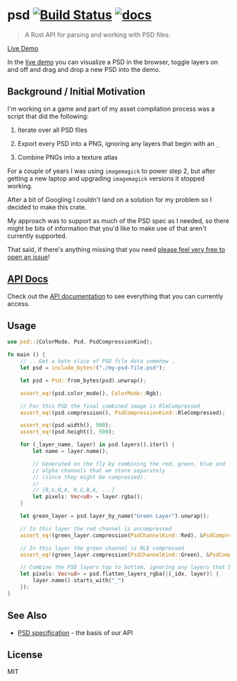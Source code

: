 psd [![Build Status](https://travis-ci.org/chinedufn/psd.svg?branch=master)](https://travis-ci.org/chinedufn/psd) [![docs](https://docs.rs/psd/badge.svg)](https://docs.rs/psd)
===============

> A Rust API for parsing and working with PSD files.

[Live Demo](https://chinedufn.github.io/drag-drop-demo/)

In the [live demo](https://chinedufn.github.io/drag-drop-demo/) you can visualize a PSD in the browser,
toggle layers on and off and drag and drop a new PSD into the demo.

## Background / Initial Motivation

I'm working on a game and part of my asset compilation process was a script that did the following:

1. Iterate over all PSD files

2. Export every PSD into a PNG, ignoring any layers that begin with an `_`

3. Combine PNGs into a texture atlas

For a couple of years I was using `imagemagick` to power step 2, but after getting a new laptop and upgrading `imagemagick` versions it stopped working.

After a bit of Googling I couldn't land on a solution for my problem so I decided to make this crate.

My approach was to support as much of the PSD spec as I needed, so there might be bits of information that you'd like to make use of that aren't currently supported.

That said, if there's anything missing that you need [please feel very free to open an issue](https://github.com/chinedufn/psd/issues)!

## [API Docs](https://docs.rs/psd)

Check out the [API documentation](https://docs.rs/psd) to see everything that you can currently access.

## Usage

```rust
use psd::{ColorMode, Psd, PsdCompressionKind};

fn main () {
    // .. Get a byte slice of PSD file data somehow ..
    let psd = include_bytes!("./my-psd-file.psd");

    let psd = Psd::from_bytes(psd).unwrap();

    assert_eq!(psd.color_mode(), ColorMode::Rgb);

    // For this PSD the final combined image is RleCompressed
    assert_eq!(psd.compression(), PsdCompressionKind::RleCompressed);

    assert_eq!(psd.width(), 500);
    assert_eq!(psd.height(), 500);

    for (_layer_name, layer) in psd.layers().iter() {
        let name = layer.name();

        // Generated on the fly by combining the red, green, blue and
        // alpha channels that we store separately
        // (since they might be compressed).
        //
        // [R,G,B,A, R,G,B,A, ...]
        let pixels: Vec<u8> = layer.rgba();
    }

    let green_layer = psd.layer_by_name("Green Layer").unwrap();

    // In this layer the red channel is uncompressed
    assert_eq!(green_layer.compression(PsdChannelKind::Red), &PsdCompressionKind::RawData);

    // In this layer the green channel is RLE compressed
    assert_eq!(green_layer.compression(PsdChannelKind::Green), &PsdCompressionKind::RleCompressed);

    // Combine the PSD layers top to bottom, ignoring any layers that begin with an `_`
    let pixels: Vec<u8> = psd.flatten_layers_rgba(|(_idx, layer)| {
        layer.name().starts_with("_")
    });
}
```

## See Also

- [PSD specification](https://www.adobe.com/devnet-apps/photoshop/fileformatashtml/) - the basis of our API

## License

MIT
